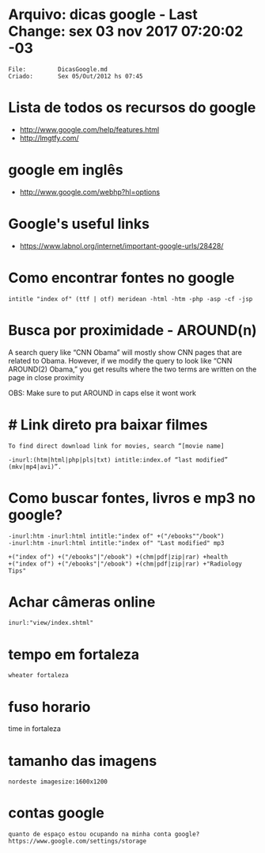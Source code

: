 # Arquivo: dicas google - Last Change: sex 03 nov 2017 07:20:02 -03

 ```
 File:		   DicasGoogle.md
 Criado:       Sex 05/Out/2012 hs 07:45
 ```

# Lista de todos os recursos do google
+ http://www.google.com/help/features.html
+ http://lmgtfy.com/

# google em inglês
+ http://www.google.com/webhp?hl=options

# Google's useful links
+ https://www.labnol.org/internet/important-google-urls/28428/

# Como encontrar fontes no google

	intitle "index of" (ttf | otf) meridean -html -htm -php -asp -cf -jsp

# Busca por proximidade - AROUND(n)

A search query like “CNN Obama” will mostly show CNN pages that are
related to Obama. However, if we modify the query to look like “CNN
AROUND(2) Obama,” you get results where the two terms are written on the
page in close proximity

OBS: Make sure to put AROUND in caps else it wont work

# # Link direto pra baixar filmes

    To find direct download link for movies, search “[movie name]

    -inurl:(htm|html|php|pls|txt) intitle:index.of “last modified” (mkv|mp4|avi)”.

# Como buscar fontes, livros e mp3 no google?

    -inurl:htm -inurl:html intitle:"index of" +("/ebooks""/book")
    -inurl:htm -inurl:html intitle:"index of" "Last modified" mp3

    +("index of") +("/ebooks"|"/ebook") +(chm|pdf|zip|rar) +health
    +("index of") +("/ebooks"|"/ebook") +(chm|pdf|zip|rar) +"Radiology Tips"

# Achar câmeras online

    inurl:"view/index.shtml"

# tempo em fortaleza

	wheater fortaleza

# fuso horario

   time in fortaleza

#  tamanho das imagens

    nordeste imagesize:1600x1200

# contas google

    quanto de espaço estou ocupando na minha conta google?
    https://www.google.com/settings/storage


